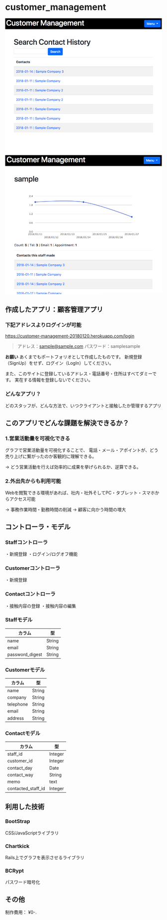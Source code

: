 # customer_management
![image](https://github.com/tanakadaichi1989/customer_management/blob/master/image.png)
![image](https://github.com/tanakadaichi1989/customer_management/blob/master/image2.png)

## 作成したアプリ：顧客管理アプリ

### 下記アドレスよりログインが可能
https://customer-management-20180120.herokuapp.com/login

> アドレス：sample@sample.com
> パスワード：samplesample

**お願い**
あくまでもポートフォリオとして作成したものです。
新規登録（SignUp）をせず、ログイン（LogIn）してください。

また、このサイトに登録しているアドレス・電話番号・住所はすべてダミーです。
実在する情報を登録しないでください。


### どんなアプリ？
どのスタッフが、どんな方法で、いつクライアントと接触したか管理するアプリ

## このアプリでどんな課題を解決できるか？
### 1.営業活動量を可視化できる
グラフで営業活動量を可視化することで、
電話・メール・アポイントが、どう売り上げに繋がったのか客観的に理解できる。

→ どう営業活動を行えば効率的に成果を挙げられるか、逆算できる。

### 2.外出先からも利用可能
Webを閲覧できる環境があれば、社内・社外そしてPC・タブレット・スマホからアクセス可能

→ 事務作業時間・勤務時間の削減
→ 顧客に向かう時間の増大


## コントローラ・モデル
### Staffコントローラ
・新規登録
・ログイン/ログオフ機能

### Customerコントローラ
・新規登録

### Contactコントローラ
・接触内容の登録
・接触内容の編集


### Staffモデル
|カラム|型|
|-|-|
|name|String|
|email|String|
|password_digest|String|

### Customerモデル
|カラム|型|
|-|-|
|name|String|
|company|String|
|telephone|String|
|email|String|
|address|String|

### Contactモデル
|カラム|型|
|-|-|
|staff_id|Integer|
|customer_id|Integer|
|contact_day|Date|
|contact_way|String|
|memo|text|
|contacted_staff_id|Integer|

## 利用した技術

### BootStrap
CSS/JavaScriptライブラリ

### Chartkick
Rails上でグラフを表示させるライブラリ

### BCRypt
パスワード暗号化

## その他
制作費用： ¥0-.

